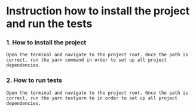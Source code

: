 # Instruction how to install the project and run the tests

  ###   1. How to install the project
    Open the terminal and navigate to the project root. Once the path is correct, run the yarn command in order to set up all project dependencies.
  ###   2. How to run tests
    Open the terminal and navigate to the project root. Once the path is correct, run the yarn testyarn te in order to set up all project dependencies.